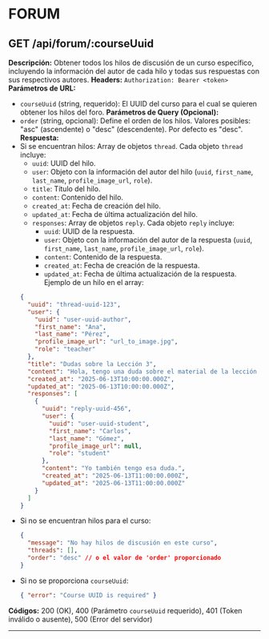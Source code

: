 # FORUM

## GET /api/forum/:courseUuid

**Descripción:** Obtener todos los hilos de discusión de un curso específico, incluyendo la información del autor de cada hilo y todas sus respuestas con sus respectivos autores.
**Headers:** `Authorization: Bearer <token>`
**Parámetros de URL:**
  - `courseUuid` (string, requerido): El UUID del curso para el cual se quieren obtener los hilos del foro.
**Parámetros de Query (Opcional):**
  - `order` (string, opcional): Define el orden de los hilos. Valores posibles: "asc" (ascendente) o "desc" (descendente). Por defecto es "desc".
**Respuesta:**
  - Si se encuentran hilos: Array de objetos `thread`. Cada objeto `thread` incluye:
    - `uuid`: UUID del hilo.
    - `user`: Objeto con la información del autor del hilo (`uuid`, `first_name`, `last_name`, `profile_image_url`, `role`).
    - `title`: Título del hilo.
    - `content`: Contenido del hilo.
    - `created_at`: Fecha de creación del hilo.
    - `updated_at`: Fecha de última actualización del hilo.
    - `responses`: Array de objetos `reply`. Cada objeto `reply` incluye:
      - `uuid`: UUID de la respuesta.
      - `user`: Objeto con la información del autor de la respuesta (`uuid`, `first_name`, `last_name`, `profile_image_url`, `role`).
      - `content`: Contenido de la respuesta.
      - `created_at`: Fecha de creación de la respuesta.
      - `updated_at`: Fecha de última actualización de la respuesta.
    Ejemplo de un hilo en el array:
    ```json
    {
      "uuid": "thread-uuid-123",
      "user": {
        "uuid": "user-uuid-author",
        "first_name": "Ana",
        "last_name": "Pérez",
        "profile_image_url": "url_to_image.jpg",
        "role": "teacher"
      },
      "title": "Dudas sobre la Lección 3",
      "content": "Hola, tengo una duda sobre el material de la lección 3...",
      "created_at": "2025-06-13T10:00:00.000Z",
      "updated_at": "2025-06-13T10:00:00.000Z",
      "responses": [
        {
          "uuid": "reply-uuid-456",
          "user": {
            "uuid": "user-uuid-student",
            "first_name": "Carlos",
            "last_name": "Gómez",
            "profile_image_url": null,
            "role": "student"
          },
          "content": "Yo también tengo esa duda.",
          "created_at": "2025-06-13T11:00:00.000Z",
          "updated_at": "2025-06-13T11:00:00.000Z"
        }
      ]
    }
    ```
  - Si no se encuentran hilos para el curso:
    ```json
    {
      "message": "No hay hilos de discusión en este curso",
      "threads": [],
      "order": "desc" // o el valor de 'order' proporcionado
    }
    ```
  - Si no se proporciona `courseUuid`:
    ```json
    { "error": "Course UUID is required" }
    ```
**Códigos:** 200 (OK), 400 (Parámetro `courseUuid` requerido), 401 (Token inválido o ausente), 500 (Error del servidor)

---